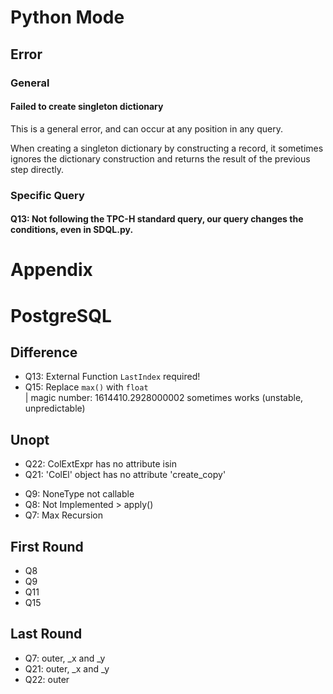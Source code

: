 # Python Mode
## Error
### General
#### Failed to create singleton dictionary
This is a general error, and can occur at any position in any query.

When creating a singleton dictionary by constructing a record, it sometimes ignores the dictionary construction and returns the result of the previous step directly.

### Specific Query
#### Q13: Not following the TPC-H standard query, our query changes the conditions, even in SDQL.py.

# Appendix

# PostgreSQL
## Difference
- Q13: External Function `LastIndex` required!
- Q15: Replace `max()` with `float`  
    | magic number: 1614410.2928000002 sometimes works (unstable, unpredictable)


## Unopt
- Q22: ColExtExpr has no attribute isin
- Q21: 'ColEl' object has no attribute 'create_copy'

[comment]: <> (- Q15: 'NoneType' object has no attribute 'descriptor')

[comment]: <> (- Q11: NotImplemented > NewColListExpr)

- Q9: NoneType not callable
- Q8: Not Implemented > apply()
- Q7: Max Recursion

## First Round
- Q8
- Q9
- Q11
- Q15

## Last Round
- Q7: outer, \_x and \_y
- Q21: outer, \_x and \_y
- Q22: outer